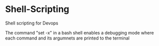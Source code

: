 # Shell-Scripting
Shell scripting for Devops

The command "set -x" in a bash shell enables a debugging mode where each command and its argumnets are printed to the terminal

